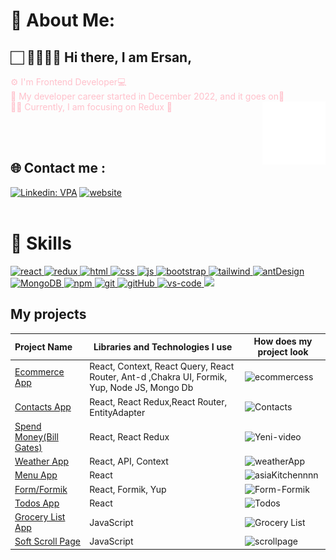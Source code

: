 # 💫 About Me:
##   🏻‍  🙇‍♂️👋🏻 Hi there, I am Ersan,<br>
<font color="pink"> ⚙️ I'm Frontend Developer💻 </font> <br/>
<font color="pink"> 🧐 My developer career started in December 2022, and it goes on🚀 </font>
<br>
<font color="pink"> 👨‍💻 Currently, I am focusing on Redux 🚀 </font>
<img src="./animation_500_kd7ngokt.gif" alt="react-native" width="20%" height="20%" align="right">

<br/>
<br/>

## 🌐 Contact  me :
[![Linkedin: VPA](https://img.shields.io/badge/linkedin-%230077B5.svg?&style=for-the-badge&logo=linkedin&logoColor=white)](https://linkedin.com/in/ersandkc/) 
[![website](https://img.shields.io/badge/gmail-f1f2f6.svg?&style=for-the-badge&logo=gmail&logoColor=red)](mailto:edikici55@gmail.com)
<br/>
<br/>

# 🚀 Skills
<div>
    
<a href="#" target="_blank" height="50%"> <img src="https://cdn.icon-icons.com/icons2/2415/PNG/512/react_original_wordmark_logo_icon_146375.png" alt="react" width="50"  /> </a><a href="#" target="_blank"> <img src="https://user-images.githubusercontent.com/25181517/187896150-cc1dcb12-d490-445c-8e4d-1275cd2388d6.png" alt="redux"  width="50"/> </a><a href="#" target="_blank"> <img src="https://www.svgrepo.com/show/353884/html-5.svg" alt="html" height="50"/> </a><a href="#" target="_blank"> <img src="https://www.svgrepo.com/show/303263/css3-logo.svg" alt="css" height="50"/> </a><a href="#" target="_blank"> <img src="https://cdn.icon-icons.com/icons2/2108/PNG/512/javascript_icon_130900.png" alt="js" height="50"/> </a><a href="#" target="_blank"> <img src="https://user-images.githubusercontent.com/25181517/183898054-b3d693d4-dafb-4808-a509-bab54cf5de34.png" alt="bootstrap" height="50"/> </a><a href="#" target="_blank"> <img src="https://user-images.githubusercontent.com/25181517/202896760-337261ed-ee92-4979-84c4-d4b829c7355d.png" alt="tailwind" height="50"/> </a><a href="#" target="_blank"> <img src="https://user-images.githubusercontent.com/25181517/190887795-99cb0921-e57f-430b-a111-e165deedaa36.png" alt="antDesign" height="50"/> </a> 
<a href="#" target="_blank"> <img src="https://www.vectorlogo.zone/logos/mongodb/mongodb-ar21.svg" alt="MongoDB" height="50"/> </a> 
<a href="#" target="_blank"> <img src="https://user-images.githubusercontent.com/25181517/121401671-49102800-c959-11eb-9f6f-74d49a5e1774.png" alt="npm" height="60"/> </a> 
<a href="#" target="_blank"> <img src="https://www.vectorlogo.zone/logos/git-scm/git-scm-icon.svg" alt="git" height="50"/> </a> 
<a href="#" target="_blank"> <img src="https://www.svgrepo.com/show/349375/github.svg" alt="gitHub" height="50"/> </a> 
<a href="#" target="_blank"> <img src="https://user-images.githubusercontent.com/25181517/192108891-d86b6220-e232-423a-bf5f-90903e6887c3.png" alt="vs-code" height="50"/> </a> 
<a href="#" target="_blank"> <img src="https://user-images.githubusercontent.com/25181517/183912952-83784e94-629d-4c34-a961-ae2ae795b662.png" height="40"/> </a>

## My projects
  Project Name       |Libraries and Technologies I use     |How does my project look   
:-------------------------|-------------------------|-------------------------
[Ecommerce App](https://github.com/ErsanDkc/eCommerceSite-REACT)| React, Context, React Query, React Router, Ant-d ,Chakra UI, Formik, Yup, Node JS, Mongo Db  |![ecommercess](https://user-images.githubusercontent.com/120705243/231282596-93de87a7-737f-4345-b360-131e7ee35077.gif)
[Contacts App](https://contacts-redux.netlify.app/)| React, React Redux,React Router, EntityAdapter |![Contacts](https://user-images.githubusercontent.com/120705243/231278691-bf17b640-4ce7-4f9f-a212-ee2f4bccb19f.gif)
[Spend Money(Bill Gates)](https://spend-bill-money.netlify.app/)| React, React Redux |![Yeni-video](https://user-images.githubusercontent.com/120705243/231279763-6e185490-205d-4c15-a01a-2dd20ff6698a.gif)
[Weather App](https://weather-appfirst-react.netlify.app/)| React, API, Context |![weatherApp](https://user-images.githubusercontent.com/120705243/231279978-32cbaf0f-c426-41a4-b480-bda5726d1193.gif)
[Menu App](https://menu-pr-react.netlify.app/)| React |![asiaKitchennnn](https://user-images.githubusercontent.com/120705243/231280625-90f86d78-e9dd-4503-9b57-e49d1aacd585.gif)    
[Form/Formik](https://react-formik-formex.netlify.app/)| React, Formik, Yup |![Form-Formik](https://user-images.githubusercontent.com/120705243/231278641-4aa69a12-23b1-42e0-8371-26cde3557e1a.gif)    
[Todos App](https://todolistt-with-react.netlify.app/)| React |![Todos](https://user-images.githubusercontent.com/120705243/231278673-6e30aa73-4510-4a95-8b0a-d2253ce4d7cc.gif)
[Grocery List App](https://groceryy-listtt.netlify.app/)| JavaScript |![Grocery List](https://user-images.githubusercontent.com/120705243/231285903-725395d6-12f8-4fb7-ada1-510d6d5952c8.gif)
[Soft Scroll Page](https://scroll-page-vanilla.netlify.app/)| JavaScript |![scrollpage](https://user-images.githubusercontent.com/120705243/231287770-9b7d96a3-ad88-49f9-8ca7-27c7768910cc.gif)








